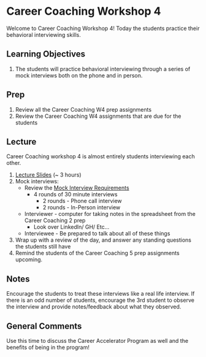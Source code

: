 # Career Coaching Workshop 4

Welcome to Career Coaching Workshop 4! Today the students practice their behavioral interviewing skills. 

## Learning Objectives

1. The students will practice behavioral interviewing through a series of mock interviews both on the phone and in person.

## Prep

1. Review all the Career Coaching W4 prep assignments
2. Review the Career Coaching W4 assignments that are due for the students

## Lecture

Career Coaching workshop 4 is almost entirely students interviewing each other. 

1. [Lecture Slides](https://docs.google.com/presentation/d/1Ul0IxJZrA-tnkydAcmxLlTNurAyTgy42ucWkkjkFr4U/edit#slide=id.g74b8e5d2c6_0_16) (~ 3 hours)
1. Mock interviews:
   - Review the [Mock Interview Requirements](https://codefellows.github.io/common_curriculum/career_coaching/Code_401/Mock_Interview_Guide)
     - 4 rounds of 30 minute interviews
       - 2 rounds - Phone call interview
       - 2 rounds - In-Person interview
   - Interviewer - computer for taking notes in the spreadsheet from the Career Coaching 2 prep
     - Look over LinkedIn/ GH/ Etc...
   - Interviewee - Be prepared to talk about all of these things
1. Wrap up with a review of the day, and answer any standing questions the students still have 
1. Remind the students of the Career Coaching 5 prep assignments upcoming.

## Notes

Encourage the students to treat these interviews like a real life interview. If there is an odd number of students, encourage the 3rd student to observe the interview and provide notes/feedback about what they observed. 

## General Comments

Use this time to discuss the Career Accelerator Program as well and the benefits of being in the program!
